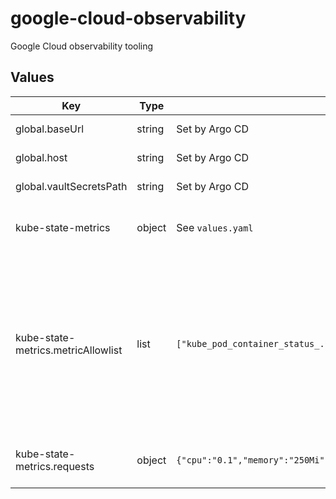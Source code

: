 # google-cloud-observability

Google Cloud observability tooling

## Values

| Key | Type | Default | Description |
|-----|------|---------|-------------|
| global.baseUrl | string | Set by Argo CD | Base URL for the environment |
| global.host | string | Set by Argo CD | Host name for ingress |
| global.vaultSecretsPath | string | Set by Argo CD | Base path for Vault secrets |
| kube-state-metrics | object | See `values.yaml` | Config for kube-state-metrics chart: [values](https://artifacthub.io/packages/helm/prometheus-community/kube-state-metrics/?modal=values) |
| kube-state-metrics.metricAllowlist | list | `["kube_pod_container_status_.*","kube_pod_status_.*","kube_pod_init_container_status_.*","kube_job_status_.*","kube_cronjob_status_.*","kube_persistentvolume_capacity_bytes","kube_persistentvolume_claim_ref","kube_persistentvolume_info","kube_persistentvolume_status_phase","kube_persistentvolumeclaim_info","kube_persistentvolumeclaim_resource_requests_storage_bytes","kube_persistentvolumeclaim_status_phase","kube_deployment_spec_replicas","kube_deployment_status_replicas_available","kube_deployment_status_replicas_updated","kube_statefulset_replicas","kube_statefulset_status_replicas_ready","kube_statefulset_status_replicas_updated","kube_daemonset_status_desired_number_scheduled","kube_daemonset_status_number_misscheduled","kube_daemonset_status_number_ready","kube_daemonset_status_updated_number_scheduled","kube_horizontalpodautoscaler_spec_max_replicas","kube_horizontalpodautoscaler_spec_min_replicas","kube_horizontalpodautoscaler_spec_target_metric","kube_horizontalpodautoscaler_status_condition","kube_horizontalpodautoscaler_status_current_replicas","kube_horizontalpodautoscaler_status_desired_replicas"]` | The specific metrics to collect. This should include at least the [metrics that would be collected from the Google-managed kube-state-metrics](https://cloud.google.com/kubernetes-engine/docs/how-to/kube-state-metrics), since we disable that managed integration. |
| kube-state-metrics.requests | object | `{"cpu":"0.1","memory":"250Mi"}` | See the [resource recommendation docs](https://github.com/kubernetes/kube-state-metrics?tab=readme-ov-file#resource-recommendation) resources: |
